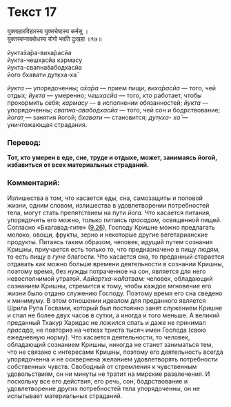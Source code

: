 # Текст 17

युक्ताहारविहारस्य युक्तचेष्टस्य कर्मसु ।  
युक्तस्वप्नावबोधस्य योगो भवति दुःखहा ॥१७॥

йукта̄ха̄ра-виха̄расйа  
йукта-чешх̣асйа кармасу  
йукта-свапна̄вабодхасйа  
його бхавати дут̣кха-ха̄

_йукта_ — упорядоченны; _а̄ха̄ра_ — прием пищи; _виха̄расйа_ — того, чей отдых; _йукта_ — умеренно; _чешх̣асйа_ — того, кто работает, чтобы прокормить себя; _кармасу_ — в исполнении обязанностей; _йукта_ — упорядоченны; _свапна-авабодхасйа_ — того, чей сон и бодрствование; _йогат̣_ — занятия йогой; _бхавати_ — становится; _дут̣кха- ха̄_ — уничтожающая страдания.

### Перевод:

**Тот, кто умерен в еде, сне, труде и отдыхе, может, занимаясь йогой, избавиться от всех материальных страданий.**

### Комментарий:

Излишества в том, что касается еды, сна, самозащиты и половой жизни, одним словом, излишества в удовлетворении потребностей тела, могут стать препятствием на пути _йога._ Что касается питания, упорядочить его можно, только питаясь _прасадом,_ освященной пищей. Согласно «Бхагавад-гите» ([9.26](../9/26.md)), Господу Кришне можно предлагать молоко, овощи, фрукты, зерно и некоторые другие вегетарианские продукты. Питаясь таким образом, человек, идущий путем сознания Кришны, приучается есть только то, что предназначено в пищу людям, то есть пищу в _гуне_ благости. Что касается сна, то преданный старается отдавать как можно больше времени деятельности в сознании Кришны, поэтому время, без нужды потраченное на сон, является для него невосполнимой утратой. _Авйартха-ка̄латвам:_ человек, обладающий сознанием Кришны, стремится к тому, чтобы каждое мгновение его жизни было отдано служению Господу. Поэтому время его сна сведено к минимуму. В этом отношении идеалом для преданного является Шрила Рупа Госвами, который был постоянно занят служением Кришне и спал не более двух часов в сутки, а иногда и того меньше. А великий преданный Тхакур Харидас не ложился спать и даже не принимал _прасада,_ не повторив на четках триста тысяч имен Господа (свою ежедневную норму). Что касается деятельности, то человек, обладающий сознанием Кришны, никогда не станет заниматься тем, что не связано с интересами Кришны, поэтому его деятельность всегда упорядоченна и не осквернена желанием удовлетворять потребности собственных чувств. Свободный от стремления к чувственным удовольствиям, он ни минуты не тратит на мирские развлечения. И поскольку все его действия, его речь, сон, бодрствование и удовлетворение других потребностей тела упорядоченны, он не испытывает материальных страданий.